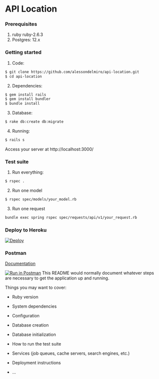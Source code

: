 # API Location

### Prerequisites

1. ruby ruby-2.6.3
2. Postgres: 12.x

### Getting started

1. Code:
```sh
$ git clone https://github.com/alessondelmiro/api-location.git
$ cd api-location
```

2. Dependencies:
```sh
$ gem install rails
$ gem install bundler
$ bundle install
```

3. Database:
```sh
$ rake db:create db:migrate
```

4. Running:
```sh
$ rails s
```

Access your server at http://localhost:3000/

### Test suite
    
1. Run everything:
```sh
$ rspec .
```
2. Run one model
```sh
$ rspec spec/models/your_model.rb
```
3. Run one request
```sh
bundle exec spring rspec spec/requests/api/v1/your_request.rb
```

### Deploy to Heroku

[![Deploy](https://www.herokucdn.com/deploy/button.svg)](https://heroku.com/deploy) 

### Postman

[Documentation](https://documenter.getpostman.com/view/1117525/TVK77fwH)

[![Run in Postman](https://run.pstmn.io/button.svg)](https://app.getpostman.com/run-collection/caf4476b81d7bb49190a#?env%5Bprod%5D=W3sia2V5IjoiaG9zdCIsInZhbHVlIjoiaHR0cHM6Ly9hcGktbG9jYXRpb24uaGVyb2t1YXBwLmNvbSIsImVuYWJsZWQiOnRydWV9XQ==)
This README would normally document whatever steps are necessary to get the
application up and running.

Things you may want to cover:

* Ruby version

* System dependencies

* Configuration

* Database creation

* Database initialization

* How to run the test suite

* Services (job queues, cache servers, search engines, etc.)

* Deployment instructions

* ...
